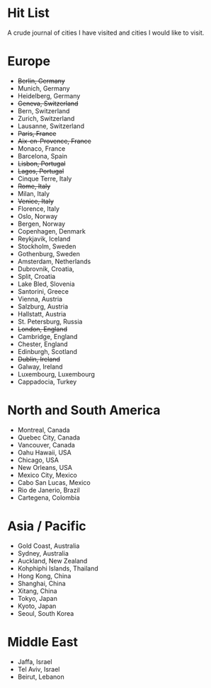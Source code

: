 # Hit List

A crude journal of cities I have visited and cities I would like to visit.

# Europe
* ~~Berlin, Germany~~
* Munich, Germany
* Heidelberg, Germany
* ~~Geneva, Switzerland~~
* Bern, Switzerland
* Zurich, Switzerland
* Lausanne, Switzerland
* ~~Paris, France~~
* ~~Aix-en-Provence, France~~
* Monaco, France
* Barcelona, Spain
* ~~Lisbon, Portugal~~
* ~~Lagos, Portugal~~
* Cinque Terre, Italy
* ~~Rome, Italy~~
* Milan, Italy
* ~~Venice, Italy~~
* Florence, Italy
* Oslo, Norway
* Bergen, Norway
* Copenhagen, Denmark
* Reykjavik, Iceland
* Stockholm, Sweden
* Gothenburg, Sweden
* Amsterdam, Netherlands
* Dubrovnik, Croatia,
* Split, Croatia
* Lake Bled, Slovenia
* Santorini, Greece
* Vienna, Austria
* Salzburg, Austria
* Hallstatt, Austria
* St. Petersburg, Russia
* ~~London, England~~
* Cambridge, England
* Chester, England
* Edinburgh, Scotland
* ~~Dublin, Ireland~~
* Galway, Ireland
* Luxembourg, Luxembourg
* Cappadocia, Turkey

# North and South America
* Montreal, Canada
* Quebec City, Canada
* Vancouver, Canada
* Oahu Hawaii, USA
* Chicago, USA
* New Orleans, USA
* Mexico City, Mexico
* Cabo San Lucas, Mexico
* Rio de Janerio, Brazil
* Cartegena, Colombia

# Asia / Pacific
* Gold Coast, Australia
* Sydney, Australia
* Auckland, New Zealand
* Kohphiphi Islands, Thailand
* Hong Kong, China
* Shanghai, China
* Xitang, China
* Tokyo, Japan
* Kyoto, Japan
* Seoul, South Korea

# Middle East
* Jaffa, Israel
* Tel Aviv, Israel
* Beirut, Lebanon
